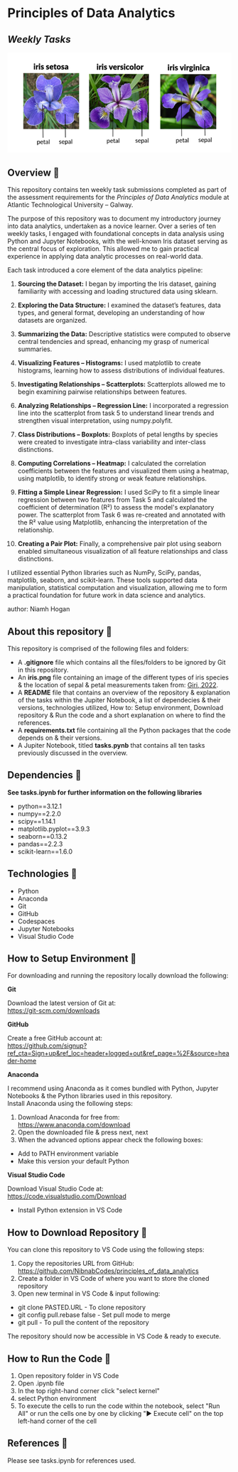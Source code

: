 # Principles of Data Analytics

## *Weekly Tasks*

![alt text](iris.png)

## Overview 🌱

This repository contains ten weekly task submissions completed as part of the assessment requirements for the *Principles of Data Analytics* module at Atlantic Technological University – Galway.

The purpose of this repository was to document my introductory journey into data analytics, undertaken as a novice learner. Over a series of ten weekly tasks, I engaged with foundational concepts in data analysis using Python and Jupyter Notebooks, with the well-known Iris dataset serving as the central focus of exploration. This allowed me to gain practical experience in applying data analytic processes on real-world data. 

Each task introduced a core element of the data analytics pipeline:

  1. **Sourcing the Dataset:** I began by importing the Iris dataset, gaining familiarity with accessing and loading structured data using sklearn.

  2. **Exploring the Data Structure:** I examined the dataset’s features, data types, and general format, developing an understanding of how datasets are organized.

  3. **Summarizing the Data:** Descriptive statistics were computed to observe central tendencies and spread, enhancing my grasp of numerical summaries.

  4. **Visualizing Features – Histograms:** I used matplotlib to create histograms, learning how to assess distributions of individual features.

  5. **Investigating Relationships – Scatterplots:** Scatterplots allowed me to begin examining pairwise relationships between features.

  6. **Analyzing Relationships – Regression Line:** I incorporated a regression line into the scatterplot from task 5 to understand linear trends and strengthen visual interpretation, using numpy.polyfit. 

  7. **Class Distributions – Boxplots:** Boxplots of petal lengths by species were created to investigate intra-class variability and inter-class distinctions.

  8. **Computing Correlations – Heatmap:** I calculated the correlation coefficients between the features and visualized them using a heatmap, using matplotlib, to identify strong or weak feature relationships.

  9. **Fitting a Simple Linear Regression:** I used SciPy to fit a simple linear regression between two features from Task 5 and calculated the coefficient of determination (R²) to assess the model's explanatory power. The scatterplot from Task 6 was re-created and annotated with the R² value using Matplotlib, enhancing the interpretation of the relationship.

  10. **Creating a Pair Plot:** Finally, a comprehensive pair plot using seaborn enabled simultaneous visualization of all feature relationships and class distinctions.

I utilized essential Python libraries such as NumPy, SciPy, pandas, matplotlib, seaborn, and scikit-learn. These tools supported data manipulation, statistical computation and visualization, allowing me to form a practical foundation for future work in data science and analytics.

author: Niamh Hogan

## About this repository 🌺

This repository is comprised of the following files and folders:  

  - A **.gitignore** file which contains all the files/folders to be ignored by Git in this repository.
  - An **iris.png** file containing an image of the different types of iris species & the location of sepal & petal measurements taken from: [Giri, 2022](https://machinelearning4ya.blogspot.com/2022/04/iris-flowers-classification-using.html).
  - A **README** file that contains an overview of the repository & explanation of the tasks within the Jupiter Notebook, a list of dependecies & their versions, technologies utilized, How to: Setup environment, Download repository & Run the code and a short explanation on where to find the references.
  - A **requirements.txt** file containing all the Python packages that the code depends on & their versions.  
  - A Jupiter Notebook, titled **tasks.pynb** that contains all ten tasks previously discussed in the overview.

## Dependencies 🌺  
**See tasks.ipynb for further information on the following libraries** 

* python==3.12.1  
* numpy==2.2.0  
* scipy==1.14.1  
* matplotlib.pyplot==3.9.3  
* seaborn==0.13.2  
* pandas==2.2.3  
* scikit-learn==1.6.0  

## Technologies 🌺 

- Python
- Anaconda
- Git
- GitHub
- Codespaces
- Jupyter Notebooks
- Visual Studio Code

## How to Setup Environment 🌺  

For downloading and running the repository locally download the following:  

**Git**  

Download the latest version of Git at:  
https://git-scm.com/downloads

**GitHub**  

Create a free GitHub account at:  
https://github.com/signup?ref_cta=Sign+up&ref_loc=header+logged+out&ref_page=%2F&source=header-home

**Anaconda**  

I recommend using Anaconda as it comes bundled with Python, Jupyter Notebooks & the Python libraries used in this repository.  
Install Anaconda using the following steps:  

1. Download Anaconda for free from:  
https://www.anaconda.com/download
2. Open the downloaded file & press next, next
3. When the advanced options appear check the following boxes:  
  - Add to PATH environment variable  
  - Make this version your default Python  

**Visual Studio Code**

Download Visual Studio Code at:  
https://code.visualstudio.com/Download  
  - Install Python extension in VS Code 


## How to Download Repository 🌺  

You can clone this repository to VS Code using the following steps:

1. Copy the repositories URL from GitHub:  
https://github.com/NibnabCodes/principles_of_data_analytics
2. Create a folder in VS Code of where you want to store the cloned repository
3. Open new terminal in VS Code & input following:  
  - git clone PASTED.URL - To clone repository  
  - git config pull.rebase false - Set pull mode to merge  
  - git pull - To pull the content of the repository  

The repository should now be accessible in VS Code & ready to execute.


## How to Run the Code 🌺  

  1. Open repository folder in VS Code  
  2. Open .ipynb file  
  3. In the top right-hand corner click "select kernel"  
  4. select Python environment  
  5. To execute the cells to run the code within the notebook, select "Run All" or run the cells one by one by clicking "▶️ Execute cell" on the top left-hand corner of the cell


## References 🌺  

Please see tasks.ipynb for references used.